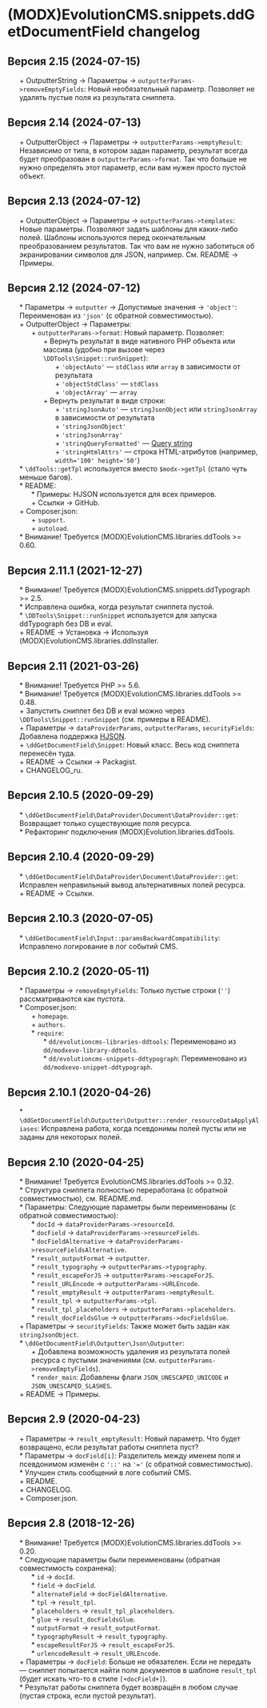 # (MODX)EvolutionCMS.snippets.ddGetDocumentField changelog


## Версия 2.15 (2024-07-15)

* \+ OutputterString → Параметры → `outputterParams->removeEmptyFields`: Новый необязательный параметр. Позволяет не удалять пустые поля из результата сниппета.


## Версия 2.14 (2024-07-13)

* \+ OutputterObject → Параметры → `outputterParams->emptyResult`: Независимо от типа, в котором задан параметр, результат всегда будет преобразован в `outputterParams->format`. Так что больше не нужно определять этот параметр, если вам нужен просто пустой объект.


## Версия 2.13 (2024-07-12)

* \+ OutputterObject → Параметры → `outputterParams->templates`: Новые параметры. Позволяют задать шаблоны для каких-либо полей. Шаблоны используются перед окончательным преобразованием результатов. Так что вам не нужно заботиться об экранировании символов для JSON, например. См. README → Примеры.


## Версия 2.12 (2024-07-12)

* \* Параметры → `outputter` → Допустимые значения → `'object'`: Переименован из `'json'` (с обратной совместимостью).
* \+ OutputterObject → Параметры:
	* \+ `outputterParams->format`: Новый параметр. Позволяет:
		* \+ Вернуть результат в виде нативного PHP объекта или массива (удобно при вызове через `\DDTools\Snippet::runSnippet`):
			* \+ `'objectAuto'` — `stdClass` или `array` в зависимости от результата
			* \+ `'objectStdClass'` — `stdClass`
			* \+ `'objectArray'` — `array`
		* \+ Вернуть результат в виде строки:
			* \+ `'stringJsonAuto'` — `stringJsonObject` или `stringJsonArray` в зависимости от результата
			* \+ `'stringJsonObject'`
			* \+ `'stringJsonArray'`
			* \+ `'stringQueryFormatted'` — [Query string](https://en.wikipedia.org/wiki/Query_string)
			* \+ `'stringHtmlAttrs'` — строка HTML-атрибутов (например, `width='100' height='50'`)
* \* `\ddTools::getTpl` используется вместо `$modx->getTpl` (стало чуть меньше багов).
* \* README:
	* \* Примеры: HJSON используется для всех примеров.
	* \+ Ссылки → GitHub.
* \+ Composer.json:
	* \+ `support`.
	* \+ `autoload`.
* \* Внимание! Требуется (MODX)EvolutionCMS.libraries.ddTools >= 0.60.


## Версия 2.11.1 (2021-12-27)

* \* Внимание! Требуется (MODX)EvolutionCMS.snippets.ddTypograph >= 2.5.
* \* Исправлена ошибка, когда результат сниппета пустой.
* \* `\DDTools\Snippet::runSnippet` используется для запуска ddTypograph без DB и eval.
* \+ README → Установка → Используя (MODX)EvolutionCMS.libraries.ddInstaller.


## Версия 2.11 (2021-03-26)

* \* Внимание! Требуется PHP >= 5.6.
* \* Внимание! Требуется (MODX)EvolutionCMS.libraries.ddTools >= 0.48.
* \+ Запустить сниппет без DB и eval можно через `\DDTools\Snippet::runSnippet` (см. примеры в README).
* \+ Параметры → `dataProviderParams`, `outputterParams`, `securityFields`: Добавлена поддержка [HJSON](https://hjson.github.io/).
* \+ `\ddGetDocumentField\Snippet`: Новый класс. Весь код сниппета перенесён туда.
* \+ README → Ссылки → Packagist.
* \+ CHANGELOG_ru.


## Версия 2.10.5 (2020-09-29)

* \* `\ddGetDocumentField\DataProvider\Document\DataProvider::get`: Возвращает только существующие поля ресурса.
* \* Рефакторинг подключения (MODX)Evolution.libraries.ddTools.


## Версия 2.10.4 (2020-09-29)

* \* `\ddGetDocumentField\DataProvider\Document\DataProvider::get`: Исправлен неправильный вывод альтернативных полей ресурса.
* \+ README → Ссылки.


## Версия 2.10.3 (2020-07-05)

* \* `\ddGetDocumentField\Input::paramsBackwardCompatibility`: Исправлено логирование в лог событий CMS.


## Версия 2.10.2 (2020-05-11)

* \* Параметры → `removeEmptyFields`: Только пустые строки (`''`) рассматриваются как пустота.
* \* Composer.json:
	* \+ `homepage`.
	* \+ `authors`.
	* \* `require`:
		* \* `dd/evolutioncms-libraries-ddtools`: Переименовано из `dd/modxevo-library-ddtools`.
		* \* `dd/evolutioncms-snippets-ddtypograph`: Переименовано из `dd/modxevo-snippet-ddtypograph`.


## Версия 2.10.1 (2020-04-26)

* \* `\ddGetDocumentField\Outputter\Outputter::render_resourceDataApplyAliases`: Исправлена работа, когда псевдонимы полей пусты или не заданы для некоторых полей.


## Версия 2.10 (2020-04-25)

* \* Внимание! Требуется EvolutionCMS.libraries.ddTools >= 0.32.
* \* Структура сниппета полностью переработана (с обратной совместимостью), см. README.md.
* \* Параметры: Следующие параметры были переименованы (с обратной совместимостью):
	* \* `docId` → `dataProviderParams->resourceId`.
	* \* `docField` → `dataProviderParams->resourceFields`.
	* \* `docFieldAlternative` → `dataProviderParams->resourceFieldsAlternative`.
	* \* `result_outputFormat` → `outputter`.
	* \* `result_typography` → `outputterParams->typography`.
	* \* `result_escapeForJS` → `outputterParams->escapeForJS`.
	* \* `result_URLEncode` → `outputterParams->URLEncode`.
	* \* `result_emptyResult` → `outputterParams->emptyResult`.
	* \* `result_tpl` → `outputterParams->tpl`.
	* \* `result_tpl_placeholders` → `outputterParams->placeholders`.
	* \* `result_docFieldsGlue` → `outputterParams->docFieldsGlue`.
* \+ Параметры → `securityFields`: Также может быть задан как `stringJsonObject`.
* \* `\ddGetDocumentField\Outputter\Json\Outputter`:
	* \+ Добавлена возможность удаления из результата полей ресурса с пустыми значениями (см. `outputterParams->removeEmptyFields`).
	* \* `render_main`: Добавлены флаги `JSON_UNESCAPED_UNICODE` и `JSON_UNESCAPED_SLASHES`.
* \+ README → Примеры.


## Версия 2.9 (2020-04-23)

* \+ Параметры → `result_emptyResult`: Новый параметр. Что будет возвращено, если результат работы сниппета пуст?
* \* Параметры → `docField[i]`: Разделитель между именем поля и псевдонимом изменён с `'::'` на `'='` (с обратной совместимостью).
* \* Улучшен стиль сообщений в логе событий CMS.
* \+ README.
* \+ CHANGELOG.
* \+ Composer.json.


## Версия 2.8 (2018-12-26)

* \* Внимание! Требуется (MODX)EvolutionCMS.libraries.ddTools >= 0.20.
* \* Следующие параметры были переименованы (обратная совместимость сохранена):
	* \* `id` → `docId`.
	* \* `field` → `docField`.
	* \* `alternateField` → `docFieldAlternative`.
	* \* `tpl` → `result_tpl`.
	* \* `placeholders` → `result_tpl_placeholders`.
	* \* `glue` → `result_docFieldsGlue`.
	* \* `outputFormat` → `result_outputFormat`.
	* \* `typographyResult` → `result_typography`.
	* \* `escapeResultForJS` → `result_escapeForJS`.
	* \* `urlencodeResult` → `result_URLEncode`.
* \+ Параметры → `docField`: Больше не обязателен. Если не передать — сниппет попытается найти поля документов в шаблоне `result_tpl` (будет искать что-то в стиле `[+docField+]`).
* \* Результат работы сниппета будет возвращён в любом случае (пустая строка, если пустой результат).


<link rel="stylesheet" type="text/css" href="https://raw.githack.com/DivanDesign/CSS.ddMarkdown/master/style.min.css" />
<style>ul{list-style:none;}</style>